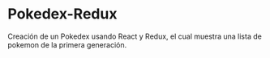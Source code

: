 # Pokedex-Redux
Creación de un Pokedex usando React y Redux, el cual muestra una lista de pokemon de la primera generación.
